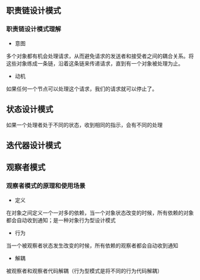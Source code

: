 ## 职责链设计模式

### 职责链设计模式理解

- 意图

多个对象都有机会处理请求，从而避免请求的发送者和接受者之间的耦合关系。将这些对象练成一条链，沿着这条链来传递请求，直到有一个对象被处理为止。

- 动机

如果任何一个节点可以处理这个请求，我们的请求就可以停止了。

## 状态设计模式

如果一个处理者处于不同的状态，收到相同的指示，会有不同的处理

## 迭代器设计模式

## 观察者模式

### 观察者模式的原理和使用场景

- 定义

在对象之间定义一个一对多的依赖，当一个对象状态改变的时候，所有依赖的对象都会自动收到通知；是一种对象行为型设计模式

- 行为

当一个被观察者状态发生改变的时候，所有依赖的观察者都会自动收到通知

- 解耦

被观察者和观察者代码解耦（行为型模式是将不同的行为代码解耦）
